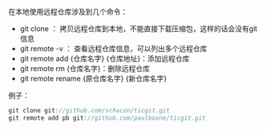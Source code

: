 
在本地使用远程仓库涉及到几个命令：
- git clone ： 拷贝远程仓库到本地，不能直接下载压缩包，这样的话会没有git信息
- git remote -v ： 查看远程仓库信息，可以列出多个远程仓库
- git remote add {仓库名字} {仓库地址}：添加远程仓库
- git remote rm {仓库名字}：删除远程仓库
- git remote rename {原仓库名字} {新仓库名字}

例子：
```cpp
git clone git://github.com/schacon/ticgit.git
git remote add pb git://github.com/paulboone/ticgit.git
```